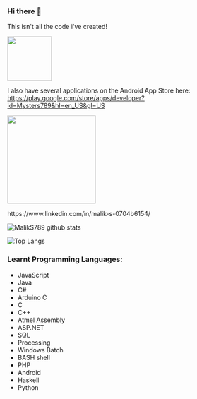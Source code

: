 ### Hi there 👋

This isn't all the code i've created!

<p align="left">
  <img src="https://developer.android.com/images/brand/Android_Robot.png" width="100">
</p>

I also have several applications on the Android App Store here: 
https://play.google.com/store/apps/developer?id=Mysters789&hl=en_US&gl=US

<p align="left">
  <img src="https://upload.wikimedia.org/wikipedia/commons/thumb/0/01/LinkedIn_Logo.svg/200px-LinkedIn_Logo.svg.png" width="200">
</p>
https://www.linkedin.com/in/malik-s-0704b6154/

![MalikS789 github stats](https://github-readme-stats.vercel.app/api?username=MalikS789&theme=graywhite&show_icons=true&hide_border=true)

![Top Langs](https://github-readme-stats.vercel.app/api/top-langs/?username=MalikS789&theme=graywhite&layout=compact&hide_border=true)

### Learnt Programming Languages:

* JavaScript
* Java
* C#
* Arduino C
* C
* C++
* Atmel Assembly
* ASP.NET
* SQL
* Processing
* Windows Batch
* BASH shell
* PHP
* Android
* Haskell
* Python
